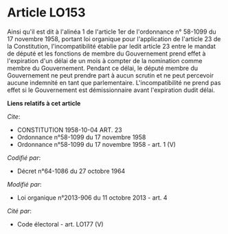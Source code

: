 # Article LO153

Ainsi qu'il est dit à l'alinéa 1 de l'article 1er de l'ordonnance n° 58-1099 du 17 novembre 1958, portant loi organique pour
l'application de l'article 23 de la Constitution, l'incompatibilité établie par ledit article 23 entre le mandat de député et
les fonctions de membre du Gouvernement prend effet à l'expiration d'un délai de un mois à compter de la nomination comme
membre du Gouvernement. Pendant ce délai, le député membre du Gouvernement ne peut prendre part à aucun scrutin et ne peut
percevoir aucune indemnité en tant que parlementaire. L'incompatibilité ne prend pas effet si le Gouvernement est
démissionnaire avant l'expiration dudit délai.

**Liens relatifs à cet article**

_Cite_:

  - CONSTITUTION 1958-10-04 ART. 23
  - Ordonnance n°58-1099 du 17 novembre 1958
  - Ordonnance n°58-1099 du 17 novembre 1958 - art. 1 (V)

_Codifié par_:

  - Décret n°64-1086 du 27 octobre 1964

_Modifié par_:

  - Loi organique n°2013-906 du 11 octobre 2013 - art. 4

_Cité par_:

  - Code électoral - art. LO177 (V)

